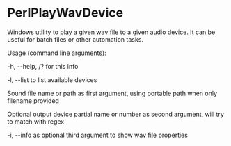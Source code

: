 # PerlPlayWavDevice
Windows utility to play a given wav file to a given audio device.
It can be useful for batch files or other automation tasks.

Usage (command line arguments):

-h, --help, /? for this info

-l, --list to list available devices

Sound file name or path as first argument, using portable path when only filename provided

Optional output device partial name or number as second argument, will try to match with regex

-i, --info as optional third argument to show wav file properties

